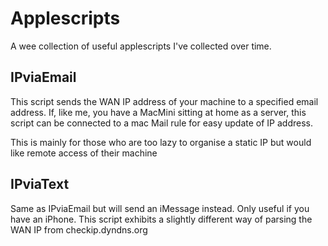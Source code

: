 # Applescripts
A wee collection of useful applescripts I've collected over time.


## IPviaEmail
This script sends the WAN IP address of your machine to a specified email address.
If, like me, you have a MacMini sitting at home as a server, this script can be
connected to a mac Mail rule for easy update of IP address. 

This is mainly for those who are too lazy to organise a static IP but would
like remote access of their machine

## IPviaText
Same as IPviaEmail but will send an iMessage instead. Only useful if you have
an iPhone. This script exhibits a slightly different way of parsing the WAN IP
from checkip.dyndns.org
